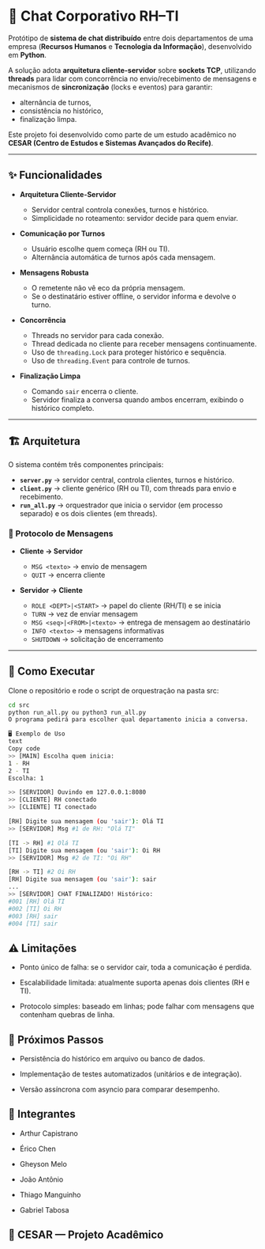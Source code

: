 # 💬 Chat Corporativo RH–TI

Protótipo de **sistema de chat distribuído** entre dois departamentos de uma empresa (**Recursos Humanos** e **Tecnologia da Informação**), desenvolvido em **Python**.  

A solução adota **arquitetura cliente-servidor** sobre **sockets TCP**, utilizando **threads** para lidar com concorrência no envio/recebimento de mensagens e mecanismos de **sincronização** (locks e eventos) para garantir:  
- alternância de turnos,  
- consistência no histórico,  
- finalização limpa.  

Este projeto foi desenvolvido como parte de um estudo acadêmico no **CESAR (Centro de Estudos e Sistemas Avançados do Recife)**.

---

## ✨ Funcionalidades

- **Arquitetura Cliente-Servidor**  
  - Servidor central controla conexões, turnos e histórico.  
  - Simplicidade no roteamento: servidor decide para quem enviar.  

- **Comunicação por Turnos**  
  - Usuário escolhe quem começa (RH ou TI).  
  - Alternância automática de turnos após cada mensagem.  

- **Mensagens Robusta**  
  - O remetente não vê eco da própria mensagem.  
  - Se o destinatário estiver offline, o servidor informa e devolve o turno.  

- **Concorrência**  
  - Threads no servidor para cada conexão.  
  - Thread dedicada no cliente para receber mensagens continuamente.  
  - Uso de `threading.Lock` para proteger histórico e sequência.  
  - Uso de `threading.Event` para controle de turnos.  

- **Finalização Limpa**  
  - Comando `sair` encerra o cliente.  
  - Servidor finaliza a conversa quando ambos encerram, exibindo o histórico completo.  

---

## 🏗️ Arquitetura

O sistema contém três componentes principais:

- **`server.py`** → servidor central, controla clientes, turnos e histórico.  
- **`client.py`** → cliente genérico (RH ou TI), com threads para envio e recebimento.  
- **`run_all.py`** → orquestrador que inicia o servidor (em processo separado) e os dois clientes (em threads).  

### 🔄 Protocolo de Mensagens

- **Cliente → Servidor**
  - `MSG <texto>` → envio de mensagem  
  - `QUIT` → encerra cliente  

- **Servidor → Cliente**
  - `ROLE <DEPT>|<START>` → papel do cliente (RH/TI) e se inicia  
  - `TURN` → vez de enviar mensagem  
  - `MSG <seq>|<FROM>|<texto>` → entrega de mensagem ao destinatário  
  - `INFO <texto>` → mensagens informativas  
  - `SHUTDOWN` → solicitação de encerramento  

---

## 🚀 Como Executar

Clone o repositório e rode o script de orquestração na pasta src:

```bash
cd src
python run_all.py ou python3 run_all.py
O programa pedirá para escolher qual departamento inicia a conversa.

🖥️ Exemplo de Uso
text
Copy code
>> [MAIN] Escolha quem inicia:
1 - RH
2 - TI
Escolha: 1

>> [SERVIDOR] Ouvindo em 127.0.0.1:8080
>> [CLIENTE] RH conectado
>> [CLIENTE] TI conectado

[RH] Digite sua mensagem (ou 'sair'): Olá TI
>> [SERVIDOR] Msg #1 de RH: "Olá TI"

[TI -> RH] #1 Olá TI
[TI] Digite sua mensagem (ou 'sair'): Oi RH
>> [SERVIDOR] Msg #2 de TI: "Oi RH"

[RH -> TI] #2 Oi RH
[RH] Digite sua mensagem (ou 'sair'): sair
...
>> [SERVIDOR] CHAT FINALIZADO! Histórico:
#001 [RH] Olá TI
#002 [TI] Oi RH
#003 [RH] sair
#004 [TI] sair
```
## ⚠️ Limitações
- Ponto único de falha: se o servidor cair, toda a comunicação é perdida.

- Escalabilidade limitada: atualmente suporta apenas dois clientes (RH e TI).

- Protocolo simples: baseado em linhas; pode falhar com mensagens que contenham quebras de linha.

## 🔮 Próximos Passos
- Persistência do histórico em arquivo ou banco de dados.

- Implementação de testes automatizados (unitários e de integração).

- Versão assíncrona com asyncio para comparar desempenho.

## 👥 Integrantes

- Arthur Capistrano

- Érico Chen

- Gheyson Melo

- João Antônio

- Thiago Manguinho

- Gabriel Tabosa

## 📍 CESAR — Projeto Acadêmico



